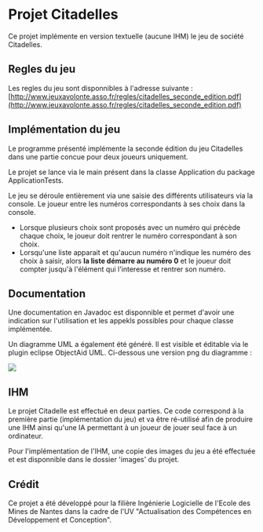 # Projet Citadelles

Ce projet implémente en version textuelle (aucune IHM) le jeu de société Citadelles.

## Regles du jeu

Les regles du jeu sont disponnibles à l'adresse suivante : [http://www.jeuxavolonte.asso.fr/regles/citadelles_seconde_edition.pdf](http://www.jeuxavolonte.asso.fr/regles/citadelles_seconde_edition.pdf)

## Implémentation du jeu

Le programme présenté implémente la seconde édition du jeu Citadelles dans une partie concue pour deux joueurs uniquement. 

Le projet se lance via le main présent dans la classe Application du package ApplicationTests.

Le jeu se déroule entièrement via une saisie des différents utilisateurs via la console. Le joueur entre les numéros correspondants à ses choix dans la console.
- Lorsque plusieurs choix sont proposés avec un numéro qui précède chaque choix, le joueur doit rentrer le numéro correspondant à son choix.
- Lorsqu'une liste apparait et qu'aucun numéro n'indique les numéro des choix à saisir, alors **la liste démarre au numéro 0** et le joueur doit compter jusqu'à l'élément qui l'interesse et rentrer son numéro.

## Documentation

Une documentation en Javadoc est disponnible et permet d'avoir une indication sur l'utilisation et les appekls possibles pour chaque classe implémentée.

Un diagramme UML a également été généré. Il est visible et éditable via le plugin eclipse ObjectAid UML.
Ci-dessous une version png du diagramme :

<img src="doc/uml.png">

## IHM

Le projet Citadelle est effectué en deux parties. Ce code correspond à la première partie (implémentation du jeu) et va être ré-utilisé afin de produire une IHM ainsi qu'une IA permettant à un joueur de jouer seul face à un ordinateur. 

Pour l'implémentation de l'IHM, une copie des images du jeu a été effectuée et est disponnible dans le dossier 'images' du projet.

## Crédit

Ce projet a été développé pour la filière Ingénierie Logicielle de l'Ecole des Mines de Nantes dans la cadre de l'UV "Actualisation des Compétences en Développement et Conception".